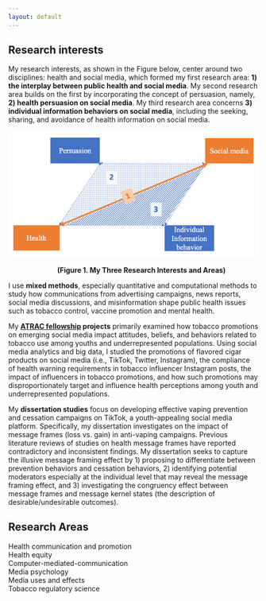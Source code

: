 ```yaml
---
layout: default
---
```


## Research interests

My research interests, as shown in the Figure below, center around two disciplines: health and social media, which formed my first research area: **1) the interplay between public health and social media**. My second research area builds on the first by incorporating the concept of persuasion, namely, **2) health persuasion on social media**. My third research area concerns **3) individual information behaviors on social media**, including the seeking, sharing, and avoidance of health information on social media. 


![My Image](research.jpeg)<br /> 

&nbsp;&nbsp;&nbsp;&nbsp;&nbsp;&nbsp;&nbsp;&nbsp;&nbsp;&nbsp;&nbsp;&nbsp;&nbsp;&nbsp;&nbsp;&nbsp;&nbsp;&nbsp;&nbsp;&nbsp;&nbsp;&nbsp;&nbsp;&nbsp;   **(Figure 1. My Three Research Interests and Areas)**<br /> 

I use **mixed methods**, especially quantitative and computational methods to study how communications from advertising campaigns, news reports, social media discussions, and misinformation shape public health issues such as tobacco control, vaccine promotion and mental health.

My **[ATRAC fellowship](https://professional.heart.org/en/research-programs/a-trac) projects** primarily examined how tobacco promotions on emerging social media impact attitudes, beliefs, and behaviors related to tobacco use among youths and underrepresented populations. Using social media analytics and big data, I studied the promotions of flavored cigar products on social media (i.e., TikTok, Twitter, Instagram), the compliance of health warning requirements in tobacco influencer Instagram posts, the impact of influencers in tobacco promotions, and how such promotions may disproportionately target and influence health perceptions among youth and underrepresented populations.

My **dissertation studies** focus on developing effective vaping prevention and cessation campaigns on TikTok, a youth-appealing social media platform. Specifically, my dissertation investigates on the impact of message frames (loss vs. gain) in anti-vaping campaigns. Previous literature reviews of studies on health message frames have reported contradictory and inconsistent findings. My dissertation seeks to capture the illusive message framing effect by 1) proposing to differentiate between prevention behaviors and cessation behaviors, 2) identifying potential moderators especially at the individual level that may reveal the message framing effect, and 3) investigating the congruency effect between message frames and message kernel states (the description of desirable/undesirable outcomes).

## Research Areas
Health communication and promotion<br /> 
Health equity<br />
Computer-mediated-communication<br />
Media psychology<br />
Media uses and effects<br />
Tobacco regulatory science<br />

&nbsp;
&nbsp;
&nbsp;
&nbsp;
&nbsp;
&nbsp;
&nbsp;
&nbsp;
&nbsp;
&nbsp;
&nbsp;
&nbsp;
&nbsp;
&nbsp;
&nbsp;
&nbsp;
